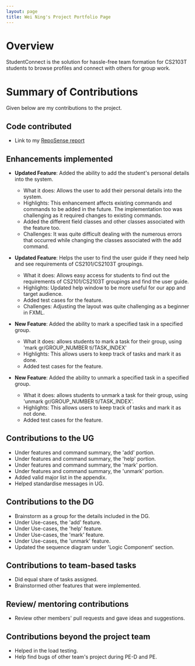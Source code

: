 ```yaml
---
layout: page
title: Wei Ning's Project Portfolio Page
---
```

# Overview
StudentConnect is the solution for hassle-free team formation for CS2103T students to browse profiles and connect with others for group work.

# Summary of Contributions
Given below are my contributions to the project.

## Code contributed
* Link to my [RepoSense report](https://nus-cs2103-ay2324s1.github.io/tp-dashboard/?search=&sort=groupTitle&sortWithin=title&timeframe=commit&mergegroup=&groupSelect=groupByRepos&breakdown=true&checkedFileTypes=docs~functional-code~test-code&since=2023-09-22&chartGroupIndex=23&chartIndex=1)

## Enhancements implemented
* **Updated Feature**: Added the ability to add the student's personal details into the system.
  * What it does: Allows the user to add their personal details into the system.
  * Highlights: This enhancement affects existing commands and commands to be added in the future.
    The implementation too was challenging as it required changes to existing commands.
  * Added the different field classes and other classes associated with the feature too.
  * Challenges: It was quite difficult dealing with the numerous errors that occurred while changing the classes associated with the add command.

* **Updated Feature**: Helps the user to find the user guide if they need help and see requirements of CS2101/CS2103T groupings.
  * What it does: Allows easy access for students to find out the requirements of CS2101/CS2103T groupings and find the user guide.
  * Highlights: Updated help window to be more useful for our app and target audience.
  * Added test cases for the feature.
  * Challenges: Adjusting the layout was quite challenging as a beginner in FXML.

* **New Feature**: Added the ability to mark a specified task in a specified group.
  * What it does: allows students to mark a task for their group, using 'mark gr/GROUP_NUMBER ti/TASK_INDEX'
  * Highlights: This allows users to keep track of tasks and mark it as done.
  * Added test cases for the feature.

* **New Feature**: Added the ability to unmark a specified task in a specified group.
  * What it does: allows students to unmark a task for their group, using 'unmark gr/GROUP_NUMBER ti/TASK_INDEX'.
  * Highlights: This allows users to keep track of tasks and mark it as not done.
  * Added test cases for the feature.

## Contributions to the UG
* Under features and command summary, the 'add' portion.
* Under features and command summary, the 'help' portion.
* Under features and command summary, the 'mark' portion.
* Under features and command summary, the 'unmark' portion.
* Added valid major list in the appendix.
* Helped standardise messages in UG.

## Contributions to the DG
* Brainstorm as a group for the details included in the DG.
* Under Use-cases, the 'add' feature.
* Under Use-cases, the 'help' feature.
* Under Use-cases, the 'mark' feature.
* Under Use-cases, the 'unmark' feature.
* Updated the sequence diagram under 'Logic Component' section.

## Contributions to team-based tasks
* Did equal share of tasks assigned.
* Brainstormed other features that were implemented.

## Review/ mentoring contributions
* Review other members' pull requests and gave ideas and suggestions.

## Contributions beyond the project team
* Helped in the load testing.
* Help find bugs of other team's project during PE-D and PE.
